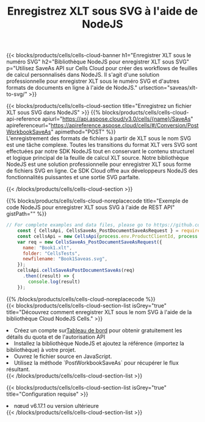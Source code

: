 ﻿---
title:  Enregistrez XLT sous SVG à l'aide de NodeJS
description:  Utilisation du SDK Cloud Aspose.Cells pour NodeJS pour enregistrer le fichier au format XLT au format SVG.
kwords: Excel, Save XLT as SVG, REST, NodeJS
howto: How to save XLT as SVG using Aspose.Cells Cloud NodeJS library.
---
{{< blocks/products/cells/cells-cloud-banner h1="Enregistrer XLT sous le numéro SVG" h2="Bibliothèque NodeJS pour enregistrer XLT sous SVG" p="Utilisez SaveAs API sur Cells Cloud pour créer des workflows de feuilles de calcul personnalisés dans NodeJS. Il s\'agit d\'une solution professionnelle pour enregistrer XLT sous le numéro SVG et d\'autres formats de documents en ligne à l\'aide de NodeJS." urlsection="saveas/xlt-to-svg/" >}}

{{< blocks/products/cells/cells-cloud-section title="Enregistrez un fichier XLT sous SVG dans NodeJS" >}}
{{% blocks/products/cells/cells-cloud-api-reference apiurl="https://api.aspose.cloud/v3.0/cells/{name}/SaveAs" apireferenceurl="https://apireference.aspose.cloud/cells/#/Conversion/PostWorkbookSaveAs" apimethod="POST" %}}
<br/>
L'enregistrement des formats de fichiers à partir de XLT sous le nom SVG est une tâche complexe. Toutes les transitions du format XLT vers SVG sont effectuées par notre SDK NodeJS tout en conservant le contenu structurel et logique principal de la feuille de calcul XLT source. Notre bibliothèque NodeJS est une solution professionnelle pour enregistrer XLT sous forme de fichiers SVG en ligne. Ce SDK Cloud offre aux développeurs NodeJS des fonctionnalités puissantes et une sortie SVG parfaite.

{{< /blocks/products/cells/cells-cloud-section >}}

{{% blocks/products/cells/cells-cloud-noreplacecode title="Exemple de code NodeJS pour enregistrer XLT sous SVG à l\'aide de REST API" gistPath="" %}}
  
```js
// For complete examples and data files, please go to https://github.com/aspose-cells-cloud/aspose-cells-cloud-node/
    const { CellsApi, CellsSaveAs_PostDocumentSaveAsRequest } = require("asposecellscloud");
    const cellsApi = new CellsApi(process.env.ProductClientId, process.env.ProductClientSecret);
    var req = new CellsSaveAs_PostDocumentSaveAsRequest({
      name: "Book1.xlt",
      folder: "CellsTests",
      newfilename: "Book1Saveas.svg",
    });
    cellsApi.cellsSaveAsPostDocumentSaveAs(req)
      .then((result) => {
        console.log(result)
    });
```
  
{{% /blocks/products/cells/cells-cloud-noreplacecode %}}
<br/>
{{< blocks/products/cells/cells-cloud-section-list isGrey="true" title="Découvrez comment enregistrer XLT sous le nom SVG à l\'aide de la bibliothèque Cloud NodeJS Cells." >}}
<li> Créez un compte sur<a href="https://dashboard.aspose.cloud/">Tableau de bord</a> pour obtenir gratuitement les détails du quota et de l'autorisation API</li>
<li>Installez la bibliothèque NodeJS et ajoutez la référence (importez la bibliothèque) à votre projet.</li>
<li>Ouvrez le fichier source en JavaScript.</li>
<li>Utilisez la méthode `PostWorkbookSaveAs` pour récupérer le flux résultant.</li>
{{< /blocks/products/cells/cells-cloud-section-list >}}

{{< blocks/products/cells/cells-cloud-section-list isGrey="true" title="Configuration requise" >}}
<li>nœud v6.17.1 ou version ultérieure</li>
{{< /blocks/products/cells/cells-cloud-section-list >}}
